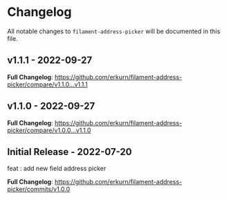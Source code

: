 # Changelog

All notable changes to `filament-address-picker` will be documented in this file.

## v1.1.1 - 2022-09-27

**Full Changelog**: https://github.com/erkurn/filament-address-picker/compare/v1.1.0...v1.1.1

## v1.1.0 - 2022-09-27

**Full Changelog**: https://github.com/erkurn/filament-address-picker/compare/v1.0.0...v1.1.0

## Initial Release - 2022-07-20

feat : add new field address picker

**Full Changelog**: https://github.com/erkurn/filament-address-picker/commits/v1.0.0
